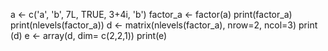 a <- c('a', 'b', 7L, TRUE, 3+4i, 'b')
factor_a <- factor(a)
print(factor_a)
print(nlevels(factor_a))
d <- matrix(nlevels(factor_a), nrow=2, ncol=3)
print (d)
e <- array(d, dim= c(2,2,1))
print(e)
